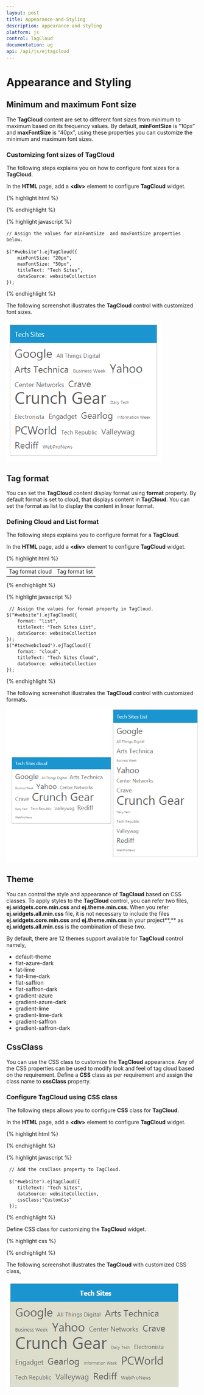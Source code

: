 ```yaml
---
layout: post
title: Appearance-and-Styling
description: appearance and styling
platform: js
control: TagCloud
documentation: ug
api: /api/js/ejtagcloud
---
```


# Appearance and Styling

## Minimum and maximum Font size

The **TagCloud** content are set to different font sizes from minimum to maximum based on its frequency values. By default, **minFontSize** is “10px” and **maxFontSize** is “40px”, using these properties you can customize the minimum and maximum font sizes.

### Customizing font sizes of TagCloud

The following steps explains you on how to configure font sizes for a **TagCloud**.

In the **HTML** page, add a **&lt;div&gt;** element to configure **TagCloud** widget.

{% highlight html %}

<div id="website"></div>

{% endhighlight %}

{% highlight javascript %}

    // Assign the values for minFontSize  and maxFontSize properties below.
    
    $("#website").ejTagCloud({
        minFontSize: "20px",
        maxFontSize: "50px",
        titleText: "Tech Sites",
        dataSource: websiteCollection
    });
 
{% endhighlight %}


The following screenshot illustrates the **TagCloud** control with customized font sizes.

![](/js/TagCloud/Appearance-and-Styling_images/Appearance-and-Styling_img1.png) 



## Tag format

You can set the **TagCloud** content display format using **format** property. By default format is set to cloud, that displays content in **TagCloud**. You can set the format as list to display the content in linear format.

### Defining Cloud and List format

The following steps explains you to configure format for a **TagCloud**.

In the **HTML** page, add a **&lt;div&gt;** element to configure **TagCloud** widget.

{% highlight html %}

 
<table>
   <tr>
      <td>
         <span>Tag format cloud</span>
         <div id="techwebcloud"></div>
      </td>
      <td>
         <span>Tag format list</span>
         <div id="website"></div>
      </td>
   </tr>
</table>

{% endhighlight %}

{% highlight javascript %}



     // Assign the values for format property in TagCloud.
    $("#website").ejTagCloud({
        format: "list",
        titleText: "Tech Sites List",
        dataSource: websiteCollection
    });
    $("#techwebcloud").ejTagCloud({
        format: "cloud",
        titleText: "Tech Sites Cloud",
        dataSource: websiteCollection
    });

{% endhighlight %}

The following screenshot illustrates the **TagCloud** control with customized formats.

![](/js/TagCloud/Appearance-and-Styling_images/Appearance-and-Styling_img2.png) 



## Theme

You can control the style and appearance of **TagCloud** based on CSS classes. To apply styles to the **TagCloud** control, you can refer two files, **ej.widgets.core.min.css** and **ej.theme.min.css**. When you refer **ej.widgets.all.min.css** file, it is not necessary to include the files **ej.widgets.core.min.css** and **ej.theme.min.css** in your project**,** as **ej.widgets.all.min.css** is the combination of these two. 

By default, there are 12 themes support available for **TagCloud** control namely,

* default-theme
* flat-azure-dark
* fat-lime
* flat-lime-dark
* flat-saffron
* flat-saffron-dark
* gradient-azure
* gradient-azure-dark
* gradient-lime
* gradient-lime-dark
* gradient-saffron
* gradient-saffron-dark

## CssClass

You can use the CSS class to customize the **TagCloud** appearance. Any of the CSS properties can be used to modify look and feel of tag cloud based on the requirement. Define a **CSS** class as per requirement and assign the class name to **cssClass** property.

### Configure TagCloud using CSS class

The following steps allows you to configure **CSS** class for **TagCloud**.

In the **HTML** page, add a **&lt;div&gt;** element to configure **TagCloud** widget.


{% highlight html %}

<div id="website"></div>

{% endhighlight %}

{% highlight javascript %}


     // Add the cssClass property to TagCloud.
    
     $("#website").ejTagCloud({
        titleText: "Tech Sites",
        dataSource: websiteCollection,
        cssClass:"CustomCss"
     });
    
{% endhighlight %}

Define CSS class for customizing the **TagCloud** widget.



{% highlight css %}

<style type="text/css" class="cssStyles">
        /* Customize the TagCloud div element */
        .CustomCss
        {
            background-color: #DDC;
            width: 400px;
        }
        /* Customize the TagCloud header element */        
        .CustomCss .e-header.e-title {
            text-align: center;
            font-weight: bold;
        }
</style>


{% endhighlight %}



The following screenshot illustrates the **TagCloud** with customized CSS class,

![](/js/TagCloud/Appearance-and-Styling_images/Appearance-and-Styling_img3.png) 



